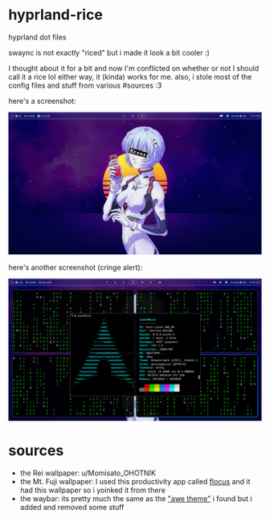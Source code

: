 # hyprland-rice
hyprland dot files

swaync is not exactly "riced" but i made it look a bit cooler :)

I thought about it for a bit and now I'm conflicted on whether or not I should call it a rice lol
either way, it (kinda) works for me.
also, i stole most of the config files and stuff from various #sources :3

here's a screenshot:

<img src="https://github.com/almewr/hyprland-rice/blob/main/screenshot.png"/>

here's another screenshot (cringe alert):

<img src="https://github.com/almewr/hyprland-rice/blob/main/hackerman.png"/>


# sources

- the Rei wallpaper: u/Momisato_OHOTNIK
- the Mt. Fuji wallpaper: I used this productivity app called [flocus](https://www.flocus.com) and it had this wallpaper so i yoinked it from there
- the waybar: its pretty much the same as the ["awe theme"](https://github.com/7KIR7/dots/tree/main/waybar/awe) i found but i added and removed some stuff
